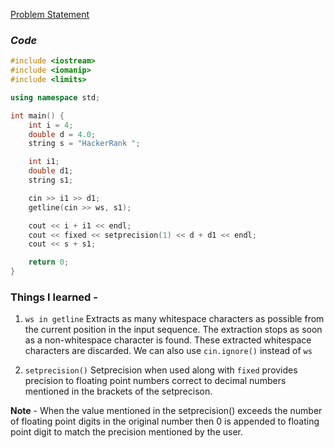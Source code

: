 [Problem Statement](https://www.hackerrank.com/challenges/30-data-types/problem)

### *Code*

``` c++
#include <iostream>
#include <iomanip>
#include <limits>

using namespace std;

int main() {
    int i = 4;
    double d = 4.0;
    string s = "HackerRank ";

    int i1;
    double d1;
    string s1;

    cin >> i1 >> d1;
    getline(cin >> ws, s1);

    cout << i + i1 << endl;
    cout << fixed << setprecision(1) << d + d1 << endl;
    cout << s + s1;

    return 0;
}

```

### Things I learned - 

1. `ws in getline` Extracts as many whitespace characters as possible from the current position in the input sequence. The extraction stops as soon as a non-whitespace character is found. These extracted whitespace characters are discarded. We can also use `cin.ignore()` instead of `ws`

2. `setprecision()` Setprecision when used along with `fixed` provides precision to floating point numbers correct to decimal numbers mentioned in the brackets of the setprecison.

**Note** - When the value mentioned in the setprecision() exceeds the number of floating point digits in the original number then 0 is appended to floating point digit to match the precision mentioned by the user. 
